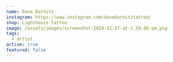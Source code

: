```yaml
---
name: Dave Barnitz
instagram: https://www.instagram.com/davebarnitztattoo/
shop: Lighthouse Tattoo
image: /assets/images/screenshot-2024-12-27-at-1.50.06-pm.png
tags:
  - artist
active: true
featured: false
---
```

